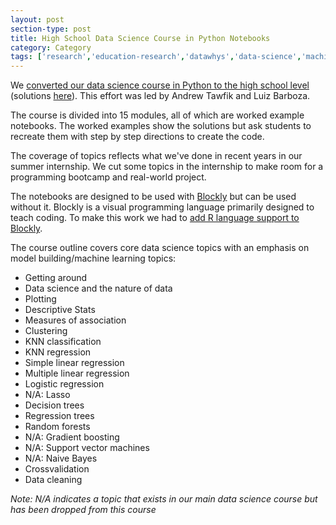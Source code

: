 ```yaml
---
layout: post
section-type: post
title: High School Data Science Course in Python Notebooks
category: Category
tags: ['research','education-research','datawhys','data-science','machine-learning','programming','statistics']
---
```

We [converted our data science course in Python to the high school level](https://github.com/memphis-iis/datawhys-highschool-notebooks-python) (solutions [here](https://github.com/memphis-iis/datawhys-highschool-notebooks-solutions)).
This effort was led by Andrew Tawfik and Luiz Barboza.

The course is divided into 15 modules, all of which are worked example notebooks.
The worked examples show the solutions but ask students to recreate them with step by step directions to create the code.

The coverage of topics reflects what we've done in recent years in our summer internship.
We cut some topics in the internship to make room for a programming bootcamp and real-world project.

The notebooks are designed to be used with [Blockly](https://developers.google.com/blockly) but can be used without it.
Blockly is a visual programming language primarily designed to teach coding.
To make this work we had to [add R language support to Blockly](https://olney.ai/category/2021/11/05/jupyterblocklyr.html).

The course outline covers core data science topics with an emphasis on model building/machine learning topics:

-	Getting around 
-	Data science and the nature of data 
-	Plotting 
-	Descriptive Stats
-	Measures of association 
-	Clustering 
-	KNN classification 
-	KNN regression 
-	Simple linear regression 
-	Multiple linear regression 
-	Logistic regression 
-	N/A: Lasso 
-	Decision trees 
-	Regression trees 
-	Random forests 
-	N/A: Gradient boosting 
-	N/A: Support vector machines 
-	N/A: Naive Bayes 
-	Crossvalidation   
-	Data cleaning 

*Note: N/A indicates a topic that exists in our main data science course but has been dropped from this course*